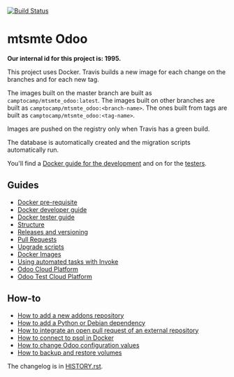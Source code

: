 [![Build Status](https://travis-ci.com/camptocamp/mtsmte_odoo.svg?token=3A3ZhwttEcmdqp7JzQb7&branch=master)](https://travis-ci.com/camptocamp/mtsmte_odoo)

# mtsmte Odoo

**Our internal id for this project is: 1995.**

This project uses Docker.
Travis builds a new image for each change on the branches and for each new tag.

The images built on the master branch are built as `camptocamp/mtsmte_odoo:latest`.
The images built on other branches are built as `camptocamp/mtsmte_odoo:<branch-name>`.
The ones built from tags are built as `camptocamp/mtsmte_odoo:<tag-name>`.

Images are pushed on the registry only when Travis has a green build.

The database is automatically created and the migration scripts
automatically run.

You'll find a [Docker guide for the development](./docs/docker-dev.md) and on for the [testers](./docs/docker-test.md).

## Guides

* [Docker pre-requisite](./docs/prerequisites.md)
* [Docker developer guide](./docs/docker-dev.md)
* [Docker tester guide](./docs/docker-test.md)
* [Structure](./docs/structure.md)
* [Releases and versioning](./docs/releases.md)
* [Pull Requests](./docs/pull-requests.md)
* [Upgrade scripts](./docs/upgrade-scripts.md)
* [Docker Images](./docs/docker-images.md)
* [Using automated tasks with Invoke](./docs/invoke.md)
* [Odoo Cloud Platform](./docs/odoo-cloud-platform.md)
* [Odoo Test Cloud Platform](./docs/odoo-test-cloud-platform.md)

## How-to

* [How to add a new addons repository](./docs/how-to-add-repo.md)
* [How to add a Python or Debian dependency](./docs/how-to-add-dependency.md)
* [How to integrate an open pull request of an external repository](./docs/how-to-integrate-pull-request.md)
* [How to connect to psql in Docker](./docs/how-to-connect-to-docker-psql.md)
* [How to change Odoo configuration values](./docs/how-to-set-odoo-configuration-values.md)
* [How to backup and restore volumes](./docs/how-to-backup-and-restore-volumes.md)

The changelog is in [HISTORY.rst](HISTORY.rst).
